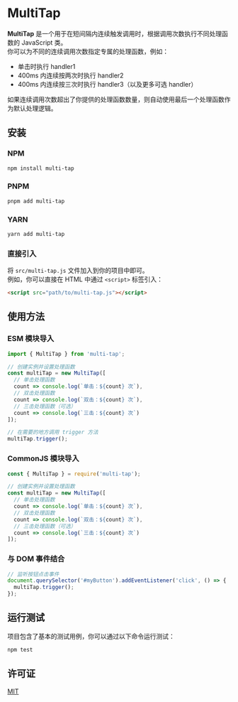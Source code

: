 # MultiTap

**MultiTap** 是一个用于在短间隔内连续触发调用时，根据调用次数执行不同处理函数的 JavaScript 类。  
你可以为不同的连续调用次数指定专属的处理函数，例如：  
- 单击时执行 handler1  
- 400ms 内连续按两次时执行 handler2  
- 400ms 内连续按三次时执行 handler3（以及更多可选 handler）

如果连续调用次数超出了你提供的处理函数数量，则自动使用最后一个处理函数作为默认处理逻辑。

## 安装

### NPM
```bash
npm install multi-tap
```

### PNPM
```bash
pnpm add multi-tap
```

### YARN
```bash
yarn add multi-tap
```

### 直接引入

将 `src/multi-tap.js` 文件加入到你的项目中即可。  
例如，你可以直接在 HTML 中通过 `<script>` 标签引入：

```html
<script src="path/to/multi-tap.js"></script>
```

## 使用方法

### ESM 模块导入
```javascript
import { MultiTap } from 'multi-tap';

// 创建实例并设置处理函数
const multiTap = new MultiTap([
  // 单击处理函数
  count => console.log(`单击：${count} 次`),
  // 双击处理函数
  count => console.log(`双击：${count} 次`),
  // 三击处理函数（可选）
  count => console.log(`三击：${count} 次`)
]);

// 在需要的地方调用 trigger 方法
multiTap.trigger();
```

### CommonJS 模块导入
```javascript
const { MultiTap } = require('multi-tap');

// 创建实例并设置处理函数
const multiTap = new MultiTap([
  // 单击处理函数
  count => console.log(`单击：${count} 次`),
  // 双击处理函数
  count => console.log(`双击：${count} 次`),
  // 三击处理函数（可选）
  count => console.log(`三击：${count} 次`)
]);
```

### 与 DOM 事件结合

```javascript
// 监听按钮点击事件
document.querySelector('#myButton').addEventListener('click', () => {
  multiTap.trigger();
});
```

## 运行测试

项目包含了基本的测试用例，你可以通过以下命令运行测试：

```bash
npm test
```

## 许可证

[MIT](LICENSE)

